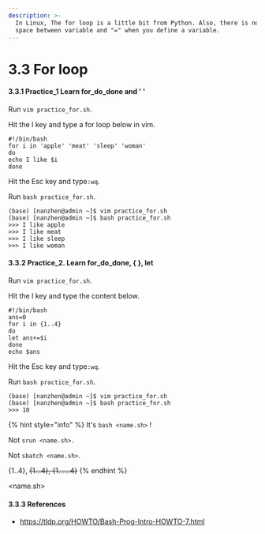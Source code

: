```yaml
---
description: >-
  In Linux, The for loop is a little bit from Python. Also, there is no blank
  space between variable and "=" when you define a variable.
---
```


# 3.3 For loop

#### 3.3.1 Practice\_1 Learn for\_do\_done and ' '

Run `vim practice_for.sh`.

Hit the I key and type a for loop below in vim.

```text
#!/bin/bash
for i in 'apple' 'meat' 'sleep' 'woman'
do
echo I like $i
done
```

Hit the Esc key and type`:wq`.

Run `bash practice_for.sh`.

```text
(base) [nanzhen@admin ~]$ vim practice_for.sh
(base) [nanzhen@admin ~]$ bash practice_for.sh
>>> I like apple
>>> I like meat
>>> I like sleep
>>> I like woman
```

#### 3.3.2 Practice\_2. Learn for\_do\_done, { }, let

Run `vim practice_for.sh`.

Hit the I key and type the content below.

```text
#!/bin/bash
ans=0
for i in {1..4}
do
let ans+=$i
done
echo $ans
```

Hit the Esc key and type`:wq`.

Run `bash practice_for.sh`.

```text
(base) [nanzhen@admin ~]$ vim practice_for.sh
(base) [nanzhen@admin ~]$ bash practice_for.sh
>>> 10
```

{% hint style="info" %}
It's `bash <name.sh>` ! 

Not `srun <name.sh>.` 

Not `sbatch <name.sh>`.

{1..4}, ~~{1...4}, {1......4}~~
{% endhint %}

&lt;name.sh&gt;

#### 3.3.3 References

* https://tldp.org/HOWTO/Bash-Prog-Intro-HOWTO-7.html





